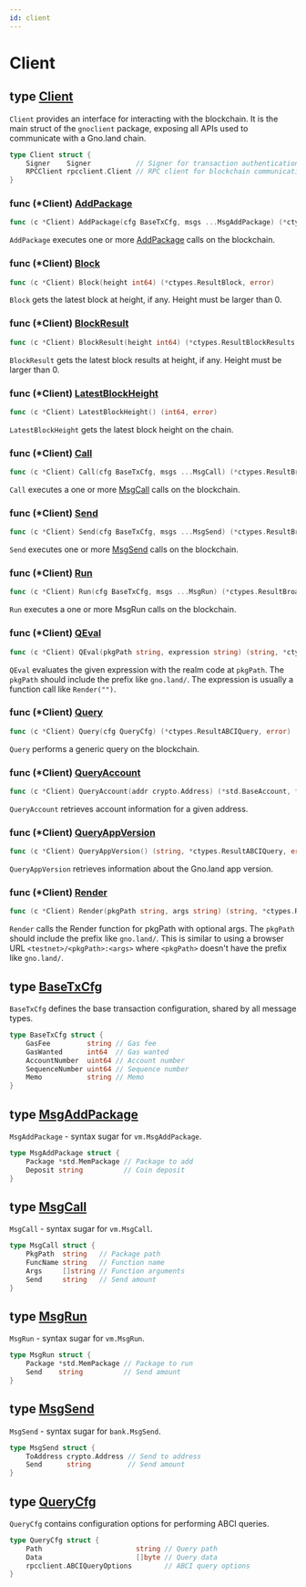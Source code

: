 ```yaml
---
id: client
---
```


# Client

## type [Client](<https://github.com/gnolang/gno/blob/master/gno.land/pkg/gnoclient/client.go#L8-L11>)

`Client` provides an interface for interacting with the blockchain. It is the main
struct of the `gnoclient` package, exposing all APIs used to communicate with a 
Gno.land chain.

```go
type Client struct {
    Signer    Signer           // Signer for transaction authentication
    RPCClient rpcclient.Client // RPC client for blockchain communication
}
```

### func \(\*Client\) [AddPackage](<https://github.com/gnolang/gno/blob/master/gno.land/pkg/gnoclient/client_txs.go#L236>)

```go
func (c *Client) AddPackage(cfg BaseTxCfg, msgs ...MsgAddPackage) (*ctypes.ResultBroadcastTxCommit, error)
```

`AddPackage` executes one or more [AddPackage](#type-msgaddpackage) calls on the blockchain.

### func \(\*Client\) [Block](<https://github.com/gnolang/gno/blob/master/gno.land/pkg/gnoclient/client_queries.go#L131>)

```go
func (c *Client) Block(height int64) (*ctypes.ResultBlock, error)
```

`Block` gets the latest block at height, if any. Height must be larger than 0.

### func \(\*Client\) [BlockResult](<https://github.com/gnolang/gno/blob/master/gno.land/pkg/gnoclient/client_queries.go#L150>)

```go
func (c *Client) BlockResult(height int64) (*ctypes.ResultBlockResults, error)
```

`BlockResult` gets the latest block results at height, if any. Height must be larger than 0.

### func \(\*Client\) [LatestBlockHeight](<https://github.com/gnolang/gno/blob/master/gno.land/pkg/gnoclient/client_queries.go#L168>)

```go
func (c *Client) LatestBlockHeight() (int64, error)
```

`LatestBlockHeight` gets the latest block height on the chain.

### func \(\*Client\) [Call](<https://github.com/gnolang/gno/blob/master/gno.land/pkg/gnoclient/client_txs.go#L62>)

```go
func (c *Client) Call(cfg BaseTxCfg, msgs ...MsgCall) (*ctypes.ResultBroadcastTxCommit, error)
```

`Call` executes a one or more [MsgCall](#type-msgcall) calls on the blockchain.

### func \(\*Client\) [Send](<https://github.com/gnolang/gno/blob/master/gno.land/pkg/gnoclient/client_txs.go#L182>)

```go
func (c *Client) Send(cfg BaseTxCfg, msgs ...MsgSend) (*ctypes.ResultBroadcastTxCommit, error)
```

`Send` executes one or more [MsgSend](#type-msgsend) calls on the blockchain.

### func \(\*Client\) [Run](<https://github.com/gnolang/gno/blob/master/gno.land/pkg/gnoclient/client_txs.go#L118>)

```go
func (c *Client) Run(cfg BaseTxCfg, msgs ...MsgRun) (*ctypes.ResultBroadcastTxCommit, error)
```

`Run` executes a one or more MsgRun calls on the blockchain.

### func \(\*Client\) [QEval](<https://github.com/gnolang/gno/blob/master/gno.land/pkg/gnoclient/client_queries.go#L108>)

```go
func (c *Client) QEval(pkgPath string, expression string) (string, *ctypes.ResultABCIQuery, error)
```

`QEval` evaluates the given expression with the realm code at `pkgPath`.
The `pkgPath` should include the prefix like `gno.land/`. The expression is 
usually a function call like `Render("")`.

### func \(*Client\) [Query](<https://github.com/gnolang/gno/blob/master/gno.land/pkg/gnoclient/client_queries.go#L22>)

```go
func (c *Client) Query(cfg QueryCfg) (*ctypes.ResultABCIQuery, error)
```

`Query` performs a generic query on the blockchain.

### func \(*Client\) [QueryAccount](<https://github.com/gnolang/gno/blob/master/gno.land/pkg/gnoclient/client_queries.go#L39>)

```go
func (c *Client) QueryAccount(addr crypto.Address) (*std.BaseAccount, *ctypes.ResultABCIQuery, error)
```

`QueryAccount` retrieves account information for a given address.

### func \(*Client\) [QueryAppVersion](<https://github.com/gnolang/gno/blob/master/gno.land/pkg/gnoclient/client_queries.go#L65>)

```go
func (c *Client) QueryAppVersion() (string, *ctypes.ResultABCIQuery, error)
```

`QueryAppVersion` retrieves information about the Gno.land app version.

### func \(*Client\) [Render](<https://github.com/gnolang/gno/blob/master/gno.land/pkg/gnoclient/client_queries.go#L85>)

```go
func (c *Client) Render(pkgPath string, args string) (string, *ctypes.ResultABCIQuery, error)
```

`Render` calls the Render function for pkgPath with optional args. The `pkgPath`
should include the prefix like `gno.land/`. This is similar to using a browser
URL `<testnet>/<pkgPath>:<args>` where `<pkgPath>` doesn't have the prefix like
`gno.land/`.

## type [BaseTxCfg](<https://github.com/gnolang/gno/blob/master/gno.land/pkg/gnoclient/client_txs.go#L27-L33>)

`BaseTxCfg` defines the base transaction configuration, shared by all message
types.

```go
type BaseTxCfg struct {
    GasFee         string // Gas fee
    GasWanted      int64  // Gas wanted
    AccountNumber  uint64 // Account number
    SequenceNumber uint64 // Sequence number
    Memo           string // Memo
}
```

## type [MsgAddPackage](<https://github.com/gnolang/gno/blob/master/gno.land/pkg/gnoclient/client_txs.go#L59-L59>)

`MsgAddPackage` \- syntax sugar for `vm.MsgAddPackage`.

```go
type MsgAddPackage struct {
    Package *std.MemPackage // Package to add
    Deposit string          // Coin deposit
}
```

## type [MsgCall](<https://github.com/gnolang/gno/blob/master/gno.land/pkg/gnoclient/client_txs.go#L36-L41>)

`MsgCall` \- syntax sugar for `vm.MsgCall`.

```go
type MsgCall struct {
    PkgPath  string   // Package path
    FuncName string   // Function name
    Args     []string // Function arguments
    Send     string   // Send amount
}
```

## type [MsgRun](<https://github.com/gnolang/gno/blob/master/gno.land/pkg/gnoclient/client_txs.go#L50-L53>)

`MsgRun` \- syntax sugar for `vm.MsgRun`.

```go
type MsgRun struct {
    Package *std.MemPackage // Package to run
    Send    string          // Send amount
}
```

## type [MsgSend](<https://github.com/gnolang/gno/blob/master/gno.land/pkg/gnoclient/client_txs.go#L44-L47>)

`MsgSend` \- syntax sugar for `bank.MsgSend`.

```go
type MsgSend struct {
    ToAddress crypto.Address // Send to address
    Send      string         // Send amount
}
```

## type [QueryCfg](<https://github.com/gnolang/gno/blob/master/gno.land/pkg/gnoclient/client_queries.go#L15-L19>)

`QueryCfg` contains configuration options for performing ABCI queries.

```go
type QueryCfg struct {
    Path                       string // Query path
    Data                       []byte // Query data
    rpcclient.ABCIQueryOptions        // ABCI query options
}
```